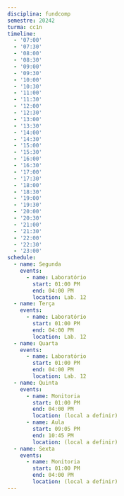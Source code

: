 ```yaml
---
disciplina: fundcomp
semestre: 20242
turma: cc1n
timeline:
  - '07:00'
  - '07:30'
  - '08:00'
  - '08:30'
  - '09:00'
  - '09:30'
  - '10:00'
  - '10:30'
  - '11:00'
  - '11:30'
  - '12:00'
  - '12:30'
  - '13:00'
  - '13:30'
  - '14:00'
  - '14:30'
  - '15:00'
  - '15:30'
  - '16:00'
  - '16:30'
  - '17:00'
  - '17:30'
  - '18:00'
  - '18:30'
  - '19:00'
  - '19:30'
  - '20:00'
  - '20:30'
  - '21:00'
  - '21:30'
  - '22:00'
  - '22:30'
  - '23:00'
schedule:
  - name: Segunda
    events:
      - name: Laboratório
        start: 01:00 PM
        end: 04:00 PM
        location: Lab. 12
  - name: Terça
    events:
      - name: Laboratório
        start: 01:00 PM
        end: 04:00 PM
        location: Lab. 12
  - name: Quarta
    events:
      - name: Laboratório
        start: 01:00 PM
        end: 04:00 PM
        location: Lab. 12
  - name: Quinta
    events:
      - name: Monitoria
        start: 01:00 PM
        end: 04:00 PM
        location: (local a definir)
      - name: Aula
        start: 09:05 PM
        end: 10:45 PM
        location: (local a definir)
  - name: Sexta
    events:
      - name: Monitoria
        start: 01:00 PM
        end: 04:00 PM
        location: (local a definir)
---
```

